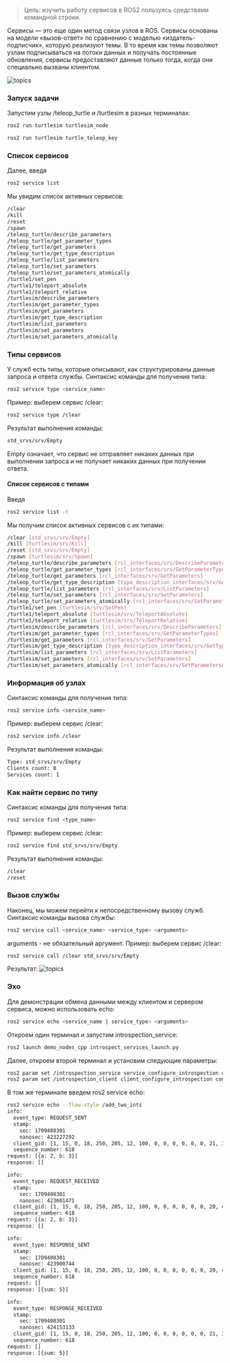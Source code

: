 >Цель: изучить работу сервисов в ROS2 пользуясь средствами командной строки.

Сервисы — это еще один метод связи узлов в ROS. Сервисы основаны на модели «вызов-ответ» по сравнению с моделью «издатель-подписчик», которую реализуют темы. В то время как темы позволяют узлам подписываться на потоки данных и получать постоянные обновления, сервисы предоставляют данные только тогда, когда они специально вызваны клиентом.

![topics](https://docs.ros.org/en/rolling/_images/Service-SingleServiceClient.gif)

### Запуск задачи
Запустим узлы /teleop_turtle и /turtlesim в разных терминалах: 

```bash
ros2 run turtlesim turtlesim_node
```

```bash
ros2 run turtlesim turtle_teleop_key
```

### Список сервисов
Далее, введя
```bash
ros2 service list
```
Мы увидим список активных сервисов:
```bash
/clear
/kill
/reset
/spawn
/teleop_turtle/describe_parameters
/teleop_turtle/get_parameter_types
/teleop_turtle/get_parameters
/teleop_turtle/get_type_description
/teleop_turtle/list_parameters
/teleop_turtle/set_parameters
/teleop_turtle/set_parameters_atomically
/turtle1/set_pen
/turtle1/teleport_absolute
/turtle1/teleport_relative
/turtlesim/describe_parameters
/turtlesim/get_parameter_types
/turtlesim/get_parameters
/turtlesim/get_type_description
/turtlesim/list_parameters
/turtlesim/set_parameters
/turtlesim/set_parameters_atomically
```
### Типы сервисов
У служб есть типы, которые описывают, как структурированы данные запроса и ответа службы.
Синтаксис команды для получения типа:
```bash
ros2 service type <service_name>
```
Пример: выберем сервис /clear:
```bash
ros2 service type /clear
```
Результат выполнения команды:
```bash
std_srvs/srv/Empty
```
Empty означает, что сервис не отправляет никаких данных при выполнении запроса и не получает никаких данных при получении ответа.
#### Список сервисов с типами
Введя
```bash
ros2 service list -t
```
Мы получим список активных сервисов с их типами:
```bash
/clear [std_srvs/srv/Empty]
/kill [turtlesim/srv/Kill]
/reset [std_srvs/srv/Empty]
/spawn [turtlesim/srv/Spawn]
/teleop_turtle/describe_parameters [rcl_interfaces/srv/DescribeParameters]
/teleop_turtle/get_parameter_types [rcl_interfaces/srv/GetParameterTypes]
/teleop_turtle/get_parameters [rcl_interfaces/srv/GetParameters]
/teleop_turtle/get_type_description [type_description_interfaces/srv/GetTypeDescription]
/teleop_turtle/list_parameters [rcl_interfaces/srv/ListParameters]
/teleop_turtle/set_parameters [rcl_interfaces/srv/SetParameters]
/teleop_turtle/set_parameters_atomically [rcl_interfaces/srv/SetParametersAtomically]
/turtle1/set_pen [turtlesim/srv/SetPen]
/turtle1/teleport_absolute [turtlesim/srv/TeleportAbsolute]
/turtle1/teleport_relative [turtlesim/srv/TeleportRelative]
/turtlesim/describe_parameters [rcl_interfaces/srv/DescribeParameters]
/turtlesim/get_parameter_types [rcl_interfaces/srv/GetParameterTypes]
/turtlesim/get_parameters [rcl_interfaces/srv/GetParameters]
/turtlesim/get_type_description [type_description_interfaces/srv/GetTypeDescription]
/turtlesim/list_parameters [rcl_interfaces/srv/ListParameters]
/turtlesim/set_parameters [rcl_interfaces/srv/SetParameters]
/turtlesim/set_parameters_atomically [rcl_interfaces/srv/SetParametersAtomically]
```
### Информация об узлах
Синтаксис команды для получения типа:
```bash
ros2 service info <service_name>
```
Пример: выберем сервис /clear:
```bash
ros2 service info /clear
```
Результат выполнения команды:
```bash
Type: std_srvs/srv/Empty
Clients count: 0
Services count: 1
```
### Как найти сервис по типу
Синтаксис команды для получения типа:
```bash
ros2 service find <type_name>
```
Пример: выберем сервис /clear:
```bash
ros2 service find std_srvs/srv/Empty
```
Результат выполнения команды:
```bash
/clear
/reset
```
### Вызов службы
Наконец, мы можем перейти к непосредственному вызову служб.
Синтаксис команды вызова службы:
```bash
ros2 service call <service_name> <service_type> <arguments>
```
arguments - не обязательный аргумент.
Пример: выберем сервис /clear:
```bash
ros2 service call /clear std_srvs/srv/Empty
```
Результат:
![topics](https://docs.ros.org/en/rolling/_images/clear.png)
### Эхо
Для демонстрации обмена данными между клиентом и сервером сервиса, можно использовать echo:
```bash
ros2 service echo <service_name | service_type> <arguments>
```
Откроем один терминал и запустим introspection_service:
```bash
ros2 launch demo_nodes_cpp introspect_services_launch.py
```
Далее, откроем второй терминал и установим следующие параметры:
```bash
ros2 param set /introspection_service service_configure_introspection contents
ros2 param set /introspection_client client_configure_introspection contents
```
В том же терминале введем ros2 service echo:
```bash
ros2 service echo --flow-style /add_two_ints
info:
  event_type: REQUEST_SENT
  stamp:
    sec: 1709408301
    nanosec: 423227292
  client_gid: [1, 15, 0, 18, 250, 205, 12, 100, 0, 0, 0, 0, 0, 0, 21, 3]
  sequence_number: 618
request: [{a: 2, b: 3}]
response: []

info:
  event_type: REQUEST_RECEIVED
  stamp:
    sec: 1709408301
    nanosec: 423601471
  client_gid: [1, 15, 0, 18, 250, 205, 12, 100, 0, 0, 0, 0, 0, 0, 20, 4]
  sequence_number: 618
request: [{a: 2, b: 3}]
response: []

info:
  event_type: RESPONSE_SENT
  stamp:
    sec: 1709408301
    nanosec: 423900744
  client_gid: [1, 15, 0, 18, 250, 205, 12, 100, 0, 0, 0, 0, 0, 0, 20, 4]
  sequence_number: 618
request: []
response: [{sum: 5}]

info:
  event_type: RESPONSE_RECEIVED
  stamp:
    sec: 1709408301
    nanosec: 424153133
  client_gid: [1, 15, 0, 18, 250, 205, 12, 100, 0, 0, 0, 0, 0, 0, 21, 3]
  sequence_number: 618
request: []
response: [{sum: 5}]
```